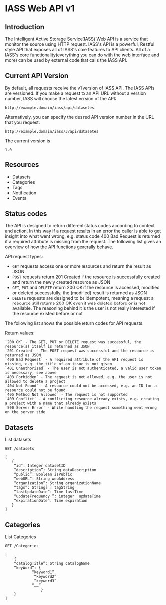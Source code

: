 IASS Web API v1
=============

Introduction
---------------

The Intelligent Active Storage Service(IASS) Web API is a service that monitor the source using HTTP request. IASS's API is a powerful, Restful style API that exposes all of IASS's core features to API clients. All of a IASS's core functionality(everything you can do with the web interface and more) can be used by external code that calls the IASS API.

Current API Version
--------------
By default, all requests receive the v1 version of IASS API. The IASS APIs are versioned. If you make a request to an API URL without a version number, IASS will choose the latest version of the API:

```
http://example.domain/iass/api/datasetes
```
Alternatively, you can specify the desired API version number in the URL that you request:
```
http://example.domain/iass/3/api/datasetes
```
The current version is
```
1.0
```
Resources
------------
* Datasets
* Categories
* Tags
* Notification
* Events

Status codes
------------

The API is designed to return different status codes according to context and action. In this way if a request results in an error the caller is able to get insight into what went wrong, e.g. status code 400 Bad Request is returned if a required attribute is missing from the request. The following list gives an overview of how the API functions generally behave.

API request types:

- `GET` requests access one or more resources and return the result as JSON
- `POST` requests return 201 Created if the resource is successfully created and return the newly created resource as JSON
- `GET`, `PUT` and `DELETE` return 200 OK if the resource is accessed, modified or deleted successfully, the (modified) result is returned as JSON
- `DELETE` requests are designed to be idempotent, meaning a request a resource still returns 200 OK even it was deleted before or is not available. The reasoning behind it is the user is not really interested if the resource existed before or not.

The following list shows the possible return codes for API requests.

Return values:
```
`200 OK` - The GET, PUT or DELETE request was successful, the resource(s) itself is returned as JSON
`201 Created` - The POST request was successful and the resource is returned as JSON
`400 Bad Request` - A required attribute of the API request is missing, e.g. the title of an issue is not given
`401 Unauthorized` - The user is not authenticated, a valid user token is necessary, see above
`403 Forbidden` - The request is not allowed, e.g. the user is not allowed to delete a project
`404 Not Found` - A resource could not be accessed, e.g. an ID for a resource could not be found
`405 Method Not Allowed` - The request is not supported
`409 Conflict` - A conflicting resource already exists, e.g. creating a project with a name that already exists
`500 Server Error` - While handling the request something went wrong on the server side
```

Datasets
-----------

List datasets

```
GET /datasets
```

```
[
   {
	“id”: Integer datasetID
	“description”: String dataDescription
	“public”: Boolean isPublic
	“webURL”: String webAddress
	“organization”: String organizationName
	“tags”: String[ ] tagString 
	“lastUpdateDate”: Time lastTime
	“updateFrequency ”: integer  updateTime
	“expirationDate”: Time expiration
   }
]
```

Categories
-----------

List Categories

```
GET /Categories
```

```
[
	{
	“catalogTitle”: String catalogName
	“keyWord”: {
			“keyword1”
			 “keyword2”
			 “keyword3”
			“……”
		        }
	}
]

```

